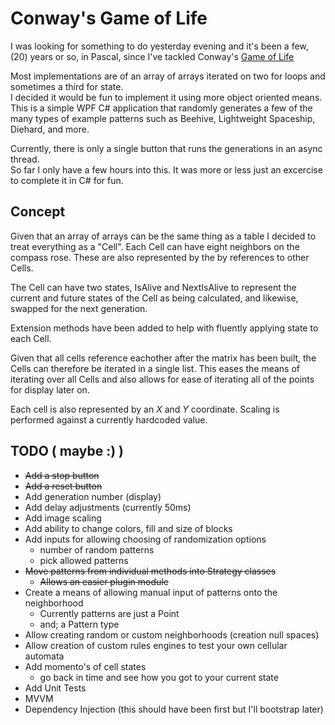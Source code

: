 ﻿# Conway's Game of Life

I was looking for something to do yesterday evening 
and it's been a few, (20) years or so, in Pascal, since I've tackled Conway's [Game of Life](https://en.wikipedia.org/wiki/Conway's_Game_of_Life "Game of Life")

Most implementations are of an array of arrays iterated on two for loops and sometimes a third for state.  
I decided it would be fun to implement it using more object oriented means.  
This is a simple WPF C# application that randomly generates a few of the many types 
of example patterns such as Beehive, Lightweight Spaceship, Diehard, and more.

Currently, there is only a single button that runs the generations in an async thread.  
So far I only have a few hours into this.  It was more or less just an excercise to complete
it in C# for fun.

## Concept

Given that an array of arrays can be the same thing as a table I decided to treat everything
as a "Cell".  Each Cell can have eight neighbors on the compass rose.  These are also represented by the
by references to other Cells.

The Cell can have two states,
IsAlive and NextIsAlive to represent the current and future states of the Cell as being calculated, and
likewise, swapped for the next generation.  

Extension methods have been added to help with fluently applying state to each Cell.

Given that all cells reference eachother after the matrix has been built, the Cells can therefore
be iterated in a single list.  This eases the means of iterating over all Cells and also allows for
ease of iterating all of the points for display later on.

Each cell is also represented by an *X* and *Y* coordinate. Scaling is performed against a currently hardcoded
value. 


## TODO ( maybe :) )
* <s>Add a stop button</s>
* <s>Add a reset button</s>
* Add generation number (display)
* Add delay adjustments (currently 50ms)
* Add image scaling
* Add ability to change colors, fill and size of blocks
* Add inputs for allowing choosing of randomization options
  * number of random patterns
  * pick allowed patterns
* <s>Move patterns from individual methods into Strategy classes</s>
  * <s>Allows an easier plugin module</s>
* Create a means of allowing manual input of patterns onto the neighborhood
  * Currently patterns are just a Point
  * and; a Pattern type
* Allow creating random or custom neighborhoods (creation null spaces)
* Allow creation of custom rules engines to test your own cellular automata
* Add momento's of cell states
  * go back in time and see how you got to your current state
* Add Unit Tests
* MVVM
* Dependency Injection (this should have been first but I'll bootstrap later)

